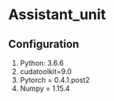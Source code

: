 # Assistant_unit
## Configuration 
1. Python: 3.6.6
2. cudatoolkit=9.0
3. Pytorch = 0.4.1.post2
4. Numpy = 1.15.4
